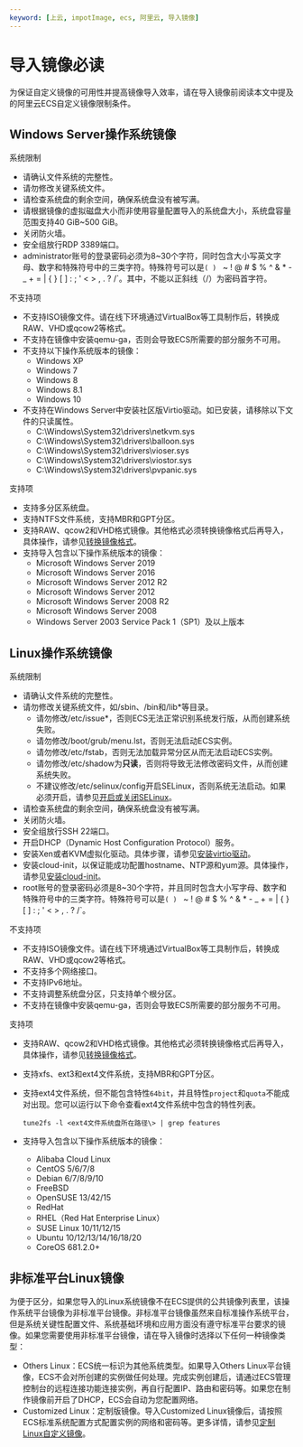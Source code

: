 ```yaml
---
keyword: [上云, impotImage, ecs, 阿里云, 导入镜像]
---
```


# 导入镜像必读

为保证自定义镜像的可用性并提高镜像导入效率，请在导入镜像前阅读本文中提及的阿里云ECS自定义镜像限制条件。

## Windows Server操作系统镜像

系统限制

-   请确认文件系统的完整性。
-   请勿修改关键系统文件。
-   请检查系统盘的剩余空间，确保系统盘没有被写满。
-   请根据镜像的虚拟磁盘大小而非使用容量配置导入的系统盘大小，系统盘容量范围支持40 GiB~500 GiB。
-   关闭防火墙。
-   安全组放行RDP 3389端口。
-   administrator账号的登录密码必须为8~30个字符，同时包含大小写英文字母、数字和特殊符号中的三类字符。特殊符号可以是`( ) ` ~ ! @ # $ % ^ & * - _ + = | { } [ ] : ; ' < > , . ? /`。其中，不能以正斜线（/）为密码首字符。

不支持项

-   不支持ISO镜像文件。请在线下环境通过VirtualBox等工具制作后，转换成RAW、VHD或qcow2等格式。
-   不支持在镜像中安装qemu-ga，否则会导致ECS所需要的部分服务不可用。
-   不支持以下操作系统版本的镜像：
    -   Windows XP
    -   Windows 7
    -   Windows 8
    -   Windows 8.1
    -   Windows 10
-   不支持在Windows Server中安装社区版Virtio驱动。如已安装，请移除以下文件的只读属性。
    -   C:\\Windows\\System32\\drivers\\netkvm.sys
    -   C:\\Windows\\System32\\drivers\\balloon.sys
    -   C:\\Windows\\System32\\drivers\\vioser.sys
    -   C:\\Windows\\System32\\drivers\\viostor.sys
    -   C:\\Windows\\System32\\drivers\\pvpanic.sys

支持项

-   支持多分区系统盘。
-   支持NTFS文件系统，支持MBR和GPT分区。
-   支持RAW、qcow2和VHD格式镜像。其他格式必须转换镜像格式后再导入，具体操作，请参见[转换镜像格式](/intl.zh-CN/镜像/自定义镜像/导入镜像/转换镜像格式.md)。
-   支持导入包含以下操作系统版本的镜像：
    -   Microsoft Windows Server 2019
    -   Microsoft Windows Server 2016
    -   Microsoft Windows Server 2012 R2
    -   Microsoft Windows Server 2012
    -   Microsoft Windows Server 2008 R2
    -   Microsoft Windows Server 2008
    -   Windows Server 2003 Service Pack 1（SP1）及以上版本

## Linux操作系统镜像

系统限制

-   请确认文件系统的完整性。
-   请勿修改关键系统文件，如/sbin、/bin和/lib\*等目录。
    -   请勿修改/etc/issue\*，否则ECS无法正常识别系统发行版，从而创建系统失败。
    -   请勿修改/boot/grub/menu.lst，否则无法启动ECS实例。
    -   请勿修改/etc/fstab，否则无法加载异常分区从而无法启动ECS实例。
    -   请勿修改/etc/shadow为**只读**，否则将导致无法修改密码文件，从而创建系统失败。
    -   不建议修改/etc/selinux/config开启SELinux，否则系统无法启动。如果必须开启，请参见[开启或关闭SELinux](/intl.zh-CN/最佳实践/安全/开启或关闭SELinux.md)。
-   请检查系统盘的剩余空间，确保系统盘没有被写满。
-   关闭防火墙。
-   安全组放行SSH 22端口。
-   开启DHCP（Dynamic Host Configuration Protocol）服务。
-   安装Xen或者KVM虚拟化驱动。具体步骤，请参见[安装virtio驱动](/intl.zh-CN/镜像/自定义镜像/导入镜像/安装virtio驱动.md)。
-   安装cloud-init，以保证能成功配置hostname、NTP源和yum源。具体操作，请参见[安装cloud-init](/intl.zh-CN/镜像/自定义镜像/导入镜像/安装cloud-init.md)。
-   root账号的登录密码必须是8~30个字符，并且同时包含大小写字母、数字和特殊符号中的三类字符。特殊符号可以是`( ) ` ~ ! @ # $ % ^ & * - _ + = | { } [ ] : ; ' < > , . ? /`。

不支持项

-   不支持ISO镜像文件。请在线下环境通过VirtualBox等工具制作后，转换成RAW、VHD或qcow2等格式。
-   不支持多个网络接口。
-   不支持IPv6地址。
-   不支持调整系统盘分区，只支持单个根分区。
-   不支持在镜像中安装qemu-ga，否则会导致ECS所需要的部分服务不可用。

支持项

-   支持RAW、qcow2和VHD格式镜像。其他格式必须转换镜像格式后再导入，具体操作，请参见[转换镜像格式](/intl.zh-CN/镜像/自定义镜像/导入镜像/转换镜像格式.md)。
-   支持xfs、ext3和ext4文件系统，支持MBR和GPT分区。
-   支持ext4文件系统，但不能包含特性`64bit`，并且特性`project`和`quota`不能成对出现。您可以运行以下命令查看ext4文件系统中包含的特性列表。

    ```
    tune2fs -l <ext4文件系统盘所在路径\> | grep features
    ```

-   支持导入包含以下操作系统版本的镜像：
    -   Alibaba Cloud Linux
    -   CentOS 5/6/7/8
    -   Debian 6/7/8/9/10
    -   FreeBSD
    -   OpenSUSE 13/42/15
    -   RedHat
    -   RHEL（Red Hat Enterprise Linux）
    -   SUSE Linux 10/11/12/15
    -   Ubuntu 10/12/13/14/16/18/20
    -   CoreOS 681.2.0+

## 非标准平台Linux镜像

为便于区分，如果您导入的Linux系统镜像不在ECS提供的公共镜像列表里，该操作系统平台镜像为非标准平台镜像。非标准平台镜像虽然来自标准操作系统平台，但是系统关键性配置文件、系统基础环境和应用方面没有遵守标准平台要求的镜像。如果您需要使用非标准平台镜像，请在导入镜像时选择以下任何一种镜像类型：

-   Others Linux：ECS统一标识为其他系统类型。如果导入Others Linux平台镜像，ECS不会对所创建的实例做任何处理。完成实例创建后，请通过ECS管理控制台的远程连接功能连接实例，再自行配置IP、路由和密码等。如果您在制作镜像前开启了DHCP，ECS会自动为您配置网络。
-   Customized Linux：定制版镜像。导入Customized Linux镜像后，请按照ECS标准系统配置方式配置实例的网络和密码等。更多详情，请参见[定制Linux自定义镜像](/intl.zh-CN/镜像/自定义镜像/导入镜像/定制Linux自定义镜像.md)。

